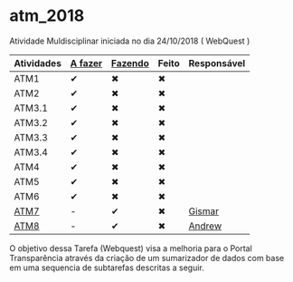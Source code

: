 # atm_2018
Atividade Muldisciplinar iniciada no dia 24/10/2018 ( WebQuest )


Atividades   |   [A fazer](https://github.com/aceiro/atm_2018/issues?q=is%3Aissue+is%3Aopen+label%3ATODO)  |      [Fazendo](https://github.com/aceiro/atm_2018/issues?q=is%3Aissue+is%3Aopen+label%3ADOING)       |          Feito        | Responsável
------------ | ---------- | ------------------ | --------------------- | -----------
ATM1         | ✔          | ✖                 | ✖                     | 
ATM2         | ✔          | ✖                 | ✖                     | 
ATM3.1       | ✔          | ✖                 | ✖                     | 
ATM3.2       | ✔          | ✖                 | ✖                     | 
ATM3.3       | ✔          | ✖                 | ✖                     | 
ATM3.4       | ✔          | ✖                 | ✖                     | 
ATM4         | ✔          | ✖                 | ✖                     | 
ATM5         | ✔          | ✖                 | ✖                     | 
ATM6         | ✔          | ✖                 | ✖                     | 
[ATM7](https://github.com/aceiro/atm_2018/issues/10)         | -          | ✔                 | ✖                     | [Gismar](https://github.com/gismarb)
[ATM8](https://github.com/aceiro/atm_2018/issues/11)         | -          | ✔                 | ✖                     | [Andrew](https://github.com/aDwCarrazzone)

O objetivo dessa Tarefa (Webquest) visa a melhoria para o Portal Transparência através da criação de um sumarizador de dados com base em uma sequencia de subtarefas descritas a seguir. 
